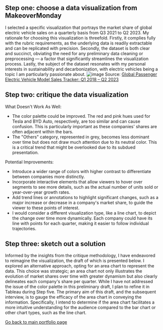 ## Step one: choose a data visualization from MakeoverMonday
I selected a specific visualization that portrays the market share of global electric vehicle sales on a quarterly basis from Q3 2021 to Q2 2023. My rationale for choosing this visualization is threefold. Firstly, it complies fully with the rubric requirements, as the underlying data is readily extractable and can be replicated with precision. Secondly, the dataset is both clear and succinct, obviating the need for any preliminary data cleaning or preprocessing — a factor that significantly streamlines the visualization process. Lastly, the subject of the dataset resonates with my personal interests in sustainability and decarbonization, with electric vehicles being a topic I am particularly passionate about.
![image](https://www.counterpointresearch.com/wp-content/uploads/2023/06/Global-EV-market-share-Q2-2023.png)
Source: [Global Passenger Electric Vehicle Model Sales Tracker: Q1 2018 – Q2 2023](https://www.counterpointresearch.com/research_portal/)

## Step two: critique the data visualization
What Doesn't Work As Well:
- The color palette could be improved. The red and pink hues used for Tesla and BYD Auto, respectively, are too similar and can cause confusion. This is particularly important as these companies' shares are often adjacent within the bars.
- The "Others" category, represented in grey, becomes less dominant over time but does not draw much attention due to its neutral color. This is a critical trend that might be overlooked due to its subdued presentation.

Potential Improvements:
- Introduce a wider range of colors with higher contrast to differentiate between companies more distinctly.
- Incorporate interactive elements that allow viewers to hover over segments to see more details, such as the actual number of units sold or year-over-year growth rates.
- Add trend lines or annotations to highlight significant changes, such as a major increase or decrease in a company's market share, to guide the viewer to these points of interest.
- I would consider a different visualization type, like a line chart, to depict the change over time more dynamically. Each company could have its line with points for each quarter, making it easier to follow individual trajectories.

## Step three: sketch out a solution
Informed by the insights from the critique methodology, I have endeavored to reimagine the visualization, the draft of which is presented below. I explored an alternative approach, opting for an area chart to represent the data. This choice was strategic; an area chart not only illustrates the evolution of market shares over time with greater dynamism but also clearly delineates each company's share per quarter. While I have not addressed the issue of the color palette in this preliminary draft, I plan to refine it in Tableau during Step five. The primary aim of this draft, and the subsequent interview, is to gauge the efficacy of the area chart in conveying the information. Specifically, I intend to determine if the area chart facilitates a more intuitive understanding for the audience compared to the bar chart or other chart types, such as the line chart.

[Go back to main portfolio page](README.md)
